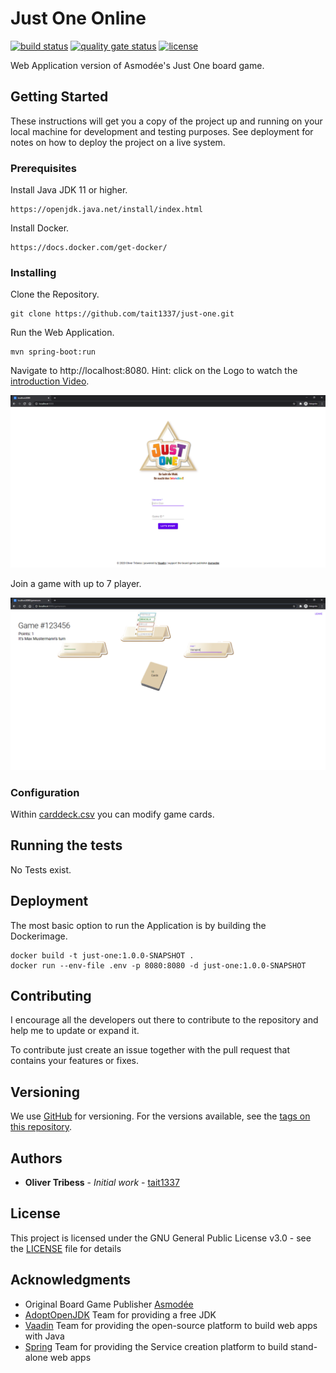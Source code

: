 # Just One Online
[![build status](https://github.com/Tait1337/just-one/workflows/build/badge.svg)](https://github.com/Tait1337/just-one/actions)
[![quality gate status](https://sonarcloud.io/api/project_badges/measure?project=Tait1337_just-one&metric=alert_status)](https://sonarcloud.io/dashboard?id=Tait1337_just-one)
[![license](https://img.shields.io/github/license/Tait1337/just-one)](LICENSE)

Web Application version of Asmodée's Just One board game.

## Getting Started

These instructions will get you a copy of the project up and running on your local machine for development and testing purposes. See deployment for notes on how to deploy the project on a live system.

### Prerequisites

Install Java JDK 11 or higher.

```
https://openjdk.java.net/install/index.html
```

Install Docker.
```
https://docs.docker.com/get-docker/
```

### Installing

Clone the Repository.
```
git clone https://github.com/tait1337/just-one.git
```

Run the Web Application.
```
mvn spring-boot:run
```

Navigate to http://localhost:8080.
Hint: click on the Logo to watch the [introduction Video](https://youtu.be/IzXhC_NQctg).

![Main Page](screenshot_index.png)

Join a game with up to 7 player.

![Gallery Page](screenshot_game.png)

### Configuration

Within [carddeck.csv](src/main/resources/carddeck.csv) you can modify game cards.

## Running the tests

No Tests exist.

## Deployment

The most basic option to run the Application is by building the Dockerimage.

```
docker build -t just-one:1.0.0-SNAPSHOT .
docker run --env-file .env -p 8080:8080 -d just-one:1.0.0-SNAPSHOT
```

## Contributing

I encourage all the developers out there to contribute to the repository and help me to update or expand it.

To contribute just create an issue together with the pull request that contains your features or fixes.

## Versioning

We use [GitHub](https://github.com/) for versioning. For the versions available, see the [tags on this repository](https://github.com/tait1337/just-one/tags).

## Authors

* **Oliver Tribess** - *Initial work* - [tait1337](https://github.com/tait1337)

## License

This project is licensed under the GNU General Public License v3.0 - see the [LICENSE](LICENSE) file for details

## Acknowledgments

* Original Board Game Publisher [Asmodée](https://asmodee.com/)
* [AdoptOpenJDK](https://adoptopenjdk.net/) Team for providing a free JDK
* [Vaadin](https://vaadin.com/) Team for providing the open-source platform to build web apps with Java
* [Spring](https://spring.io/) Team for providing the Service creation platform to build stand-alone web apps
